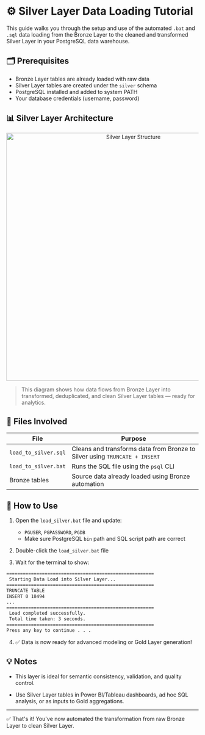 # ⚙️ Silver Layer Data Loading Tutorial

This guide walks you through the setup and use of the automated `.bat` and `.sql` data loading from the Bronze Layer to the cleaned and transformed Silver Layer in your PostgreSQL data warehouse.

## 🗂 Prerequisites

- Bronze Layer tables are already loaded with raw data
- Silver Layer tables are created under the `silver` schema
- PostgreSQL installed and added to system PATH
- Your database credentials (username, password)

## 📊 Silver Layer Architecture

<p align="center">
  <img src="https://github.com/ShashwatAnalyst/SQL-Data-Warehouse-Project/blob/main/docs/silver-layer-diagram.png?raw=true" alt="Silver Layer Structure" width="650"/>
</p>

> This diagram shows how data flows from Bronze Layer into transformed, deduplicated, and clean Silver Layer tables — ready for analytics.

## 📝 Files Involved

<div align="center">

| File               | Purpose                                                                |
|--------------------|------------------------------------------------------------------------|
| `load_to_silver.sql` | Cleans and transforms data from Bronze to Silver using `TRUNCATE + INSERT` |
| `load_to_silver.bat`    | Runs the SQL file using the `psql` CLI                                |
| Bronze tables        | Source data already loaded using Bronze automation                   |

</div>

## 🚀 How to Use

1. Open the `load_silver.bat` file and update:
   - `PGUSER`, `PGPASSWORD`, `PGDB`
   - Make sure PostgreSQL `bin` path and SQL script path are correct

2. Double-click the `load_silver.bat` file

3. Wait for the terminal to show:
```bat
======================================================
 Starting Data Load into Silver Layer...
======================================================
TRUNCATE TABLE
INSERT 0 18494
...
======================================================
 Load completed successfully.
 Total time taken: 3 seconds.
======================================================
Press any key to continue . . .
```

4. ✅ Data is now ready for advanced modeling or Gold Layer generation!

## 💡 Notes

- This layer is ideal for semantic consistency, validation, and quality control.

- Use Silver Layer tables in Power BI/Tableau dashboards, ad hoc SQL analysis, or as inputs to Gold aggregations.

---
✅ That's it! You've now automated the transformation from raw Bronze Layer to clean Silver Layer.
